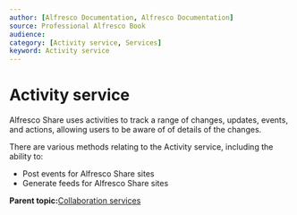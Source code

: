 ```yaml
---
author: [Alfresco Documentation, Alfresco Documentation]
source: Professional Alfresco Book
audience: 
category: [Activity service, Services]
keyword: Activity service
---
```


# Activity service

Alfresco Share uses activities to track a range of changes, updates, events, and actions, allowing users to be aware of of details of the changes.

There are various methods relating to the Activity service, including the ability to:

-   Post events for Alfresco Share sites
-   Generate feeds for Alfresco Share sites

**Parent topic:**[Collaboration services](../concepts/serv-collaboration-about.md)

